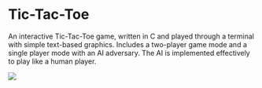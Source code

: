 # Tic-Tac-Toe
An interactive Tic-Tac-Toe game, written in C and played through a terminal with simple text-based graphics. Includes a two-player game mode and a single player mode with an AI adversary. The AI is implemented effectively to play like a human player.

![](https://gph.is/g/ZkRqDMp)
